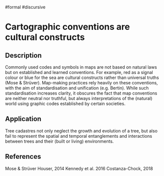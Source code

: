 #formal #discursive

# Cartographic conventions are cultural constructs

## Description

Commonly used codes and symbols in maps are not based on natural laws but on established and learned conventions. For example, red as a signal colour or blue for the sea are cultural constructs rather than universal truths (Mose & Strüver). Map-making practices rely heavily on these conventions, with the aim of standardisation and unification (e.g. Bertin). While such standardisation increases clarity, it obscures the fact that map conventions are neither neutral nor truthful, but always interpretations of the (natural) world using graphic codes established by certain societies.

## Application

Tree cadastres not only neglect the growth and evolution of a tree, but also fail to represent the spatial and temporal entanglements and interactions between trees and their (built or living) environments.

## References

Mose & Strüver
Houser, 2014
Kennedy et al. 2016
Costanza-Chock, 2018
